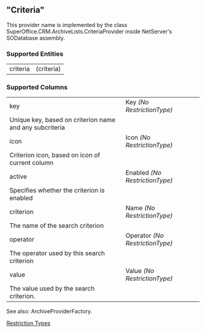 <properties date="2016-05-10"
/>

"Criteria"
----------

This provider name is implemented by the class SuperOffice.CRM.ArchiveLists.CriteriaProvider inside NetServer's SODatabase assembly.

### Supported Entities

|          |            |
|----------|------------|
| criteria | (criteria) |

### Supported Columns

|           |                                                         |
|-----------|---------------------------------------------------------|
| key       | Key *(No RestrictionType)*                              
             Unique key, based on criterion name and any subcriteria  |
| icon      | Icon *(No RestrictionType)*                             
             Criterion icon, based on icon of current column          |
| active    | Enabled *(No RestrictionType)*                          
             Specifies whether the criterion is enabled               |
| criterion | Name *(No RestrictionType)*                             
             The name of the search criterion                         |
| operator  | Operator *(No RestrictionType)*                         
             The operator used by this search criterion               |
| value     | Value *(No RestrictionType)*                            
             The value used by the search criterion.                  |

See also: ArchiveProviderFactory.

[Restriction Types](-Restriction%20Types.htm)

